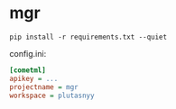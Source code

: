 # mgr

`pip install -r requirements.txt --quiet`


config.ini:
```ini
[cometml]
apikey = ...
projectname = mgr
workspace = plutasnyy
```
